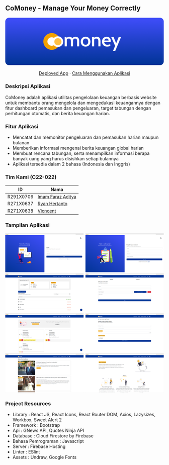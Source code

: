 ## CoMoney - Manage Your Money Correctly
![CoMoney Logo](https://raw.githubusercontent.com/imfaditya/CapstoneDicodingComoney/readme-assets/header-fix.png) 
<p align="center"><a  href="#">Deployed App</a> · <a  href="#">Cara Menggunakan Aplikasi</a></p>

### Deskripsi Aplikasi
CoMoney adalah aplikasi utilitas pengelolaan keuangan berbasis website untuk membantu orang mengelola dan mengedukasi keuangannya dengan fitur dashboard pemasukan dan pengeluaran, target tabungan dengan perhitungan otomatis, dan berita keuangan harian.

### Fitur Aplikasi
 - Mencatat dan memonitor pengeluaran dan pemasukan harian maupun bulanan
 - Memberikan informasi mengenai berita keuangan global harian
 - Membuat rencana tabungan, serta menampilkan informasi berapa banyak uang yang harus disishkan setiap bulannya
 - Aplikasi tersedia dalam 2 bahasa (Indonesia dan Inggris)

### Tim Kami (C22-022)
|ID|Nama|
|--|--|
|R291X0706|[Imam Faraz Aditya](https://github.com/imfaditya)|
|R271X0637|[Ryan Hertanto](https://github.com/ryanhtanto)|
|R271X0638|[Vicncent](https://github.com/vincentt14)|

### Tampilan Aplikasi
![Interface CoMoney](https://raw.githubusercontent.com/imfaditya/CapstoneDicodingComoney/readme-assets/group-screenshots.png)
### Project Resources
- Library : React JS, React Icons, React Router DOM, Axios, Lazysizes, Workbox, Sweet Alert 2
- Framework : Bootstrap
- Api : GNews API, Quotes Ninja API
- Database : Cloud Firestore by Firebase
- Bahasa Pemrograman : Javascript
- Server : Firebase Hosting
- Linter : ESlint
- Assets : Undraw, Google Fonts